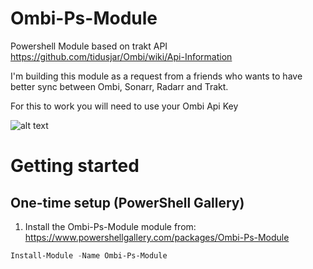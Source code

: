 # Ombi-Ps-Module

Powershell Module based on trakt API
https://github.com/tidusjar/Ombi/wiki/Api-Information


I'm building this module as a request from a friends who wants to have better sync between
Ombi, Sonarr, Radarr and Trakt.

For this to work you will need to use your Ombi Api Key

![alt text](https://i.imgur.com/xX9fOur.png)

# Getting started
## One-time setup (PowerShell Gallery)
1. Install the Ombi-Ps-Module module from: https://www.powershellgallery.com/packages/Ombi-Ps-Module
```PowerShell
Install-Module -Name Ombi-Ps-Module
```

